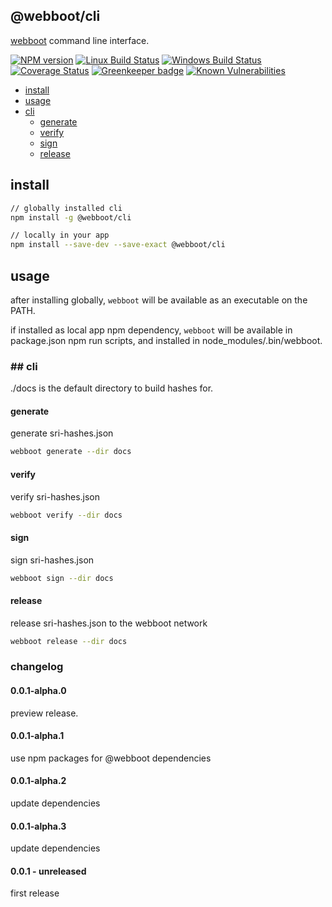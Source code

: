 ## @webboot/cli

[webboot](https://webboot.github.io) command line interface.

[![NPM version][npm-image]][npm-url]
[![Linux Build Status][travis-image]][travis-url]
[![Windows Build Status][appveyor-image]][appveyor-url]
[![Coverage Status][coveralls-image]][coveralls-url]
[![Greenkeeper badge][greenkeeper-image]][greenkeeper-url]
[![Known Vulnerabilities][snyk-image]][snyk-url]

[npm-image]: https://img.shields.io/npm/v/@webboot/cli.svg
[npm-url]: https://www.npmjs.com/package/@webboot/cli
[travis-image]: https://img.shields.io/travis/com/webboot/cli/master
[travis-url]: https://travis-ci.com/webboot/cli
[appveyor-image]: https://img.shields.io/appveyor/ci/webboot/cli/master.svg
[appveyor-url]: https://ci.appveyor.com/project/webboot/cli/branch/master
[coveralls-image]: https://coveralls.io/repos/github/webboot/cli/badge.svg
[coveralls-url]: https://coveralls.io/github/webboot/cli
[greenkeeper-image]: https://badges.greenkeeper.io/webboot/cli.svg
[greenkeeper-url]: https://badges.greenkeeper.io/webboot/cli.svg
[snyk-image]: https://snyk.io/test/github/webboot/cli/badge.svg
[snyk-url]: https://snyk.io/test/github/webboot/cli


* [install](#install)
* [usage](#usage)
* [cli](#cli)
  * [generate](#cli-generate)
  * [verify](#cli-verify)
  * [sign](#cli-sign)
  * [release](#cli-release)

## <a name="install"></a>install

```bash
// globally installed cli
npm install -g @webboot/cli

// locally in your app
npm install --save-dev --save-exact @webboot/cli
```

## <a name="usage"></a>usage
after installing globally, `webboot` will be available as an executable on the PATH.

if installed as local app npm dependency, `webboot`
will be available in package.json npm run scripts,
and installed in node_modules/.bin/webboot.

### ## <a name="cli"></a>cli

./docs is the default directory to build hashes for.

#### <a name="cli-generate"></a>generate
generate sri-hashes.json
```bash
webboot generate --dir docs
```

#### <a name="cli-verify"></a>verify
verify sri-hashes.json
```bash
webboot verify --dir docs
```

#### <a name="cli-sign"></a>sign
sign sri-hashes.json
```bash
webboot sign --dir docs
```

#### <a name="cli-release"></a>release
release sri-hashes.json to the webboot network
```bash
webboot release --dir docs
```

### changelog

#### 0.0.1-alpha.0
preview release.

#### 0.0.1-alpha.1
use npm packages for @webboot dependencies

#### 0.0.1-alpha.2
update dependencies

#### 0.0.1-alpha.3
update dependencies

#### 0.0.1 - unreleased
first release
